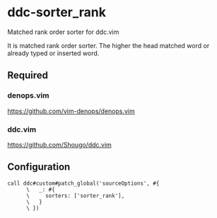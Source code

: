 # ddc-sorter_rank

Matched rank order sorter for ddc.vim

It is matched rank order sorter.  The higher the head matched word or already
typed or inserted word.


## Required

### denops.vim
https://github.com/vim-denops/denops.vim

### ddc.vim
https://github.com/Shougo/ddc.vim


## Configuration

```vim
call ddc#custom#patch_global('sourceOptions', #{
      \   _: #{
      \     sorters: ['sorter_rank'],
      \   }
      \ })
```
